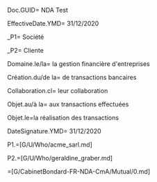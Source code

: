 Doc.GUID= NDA Test

EffectiveDate.YMD= 31/12/2020

_P1= Société

_P2= Cliente

Domaine.le/la= la gestion financière d'entreprises

Création.du/de la= de transactions bancaires

Collaboration.cl= leur collaboration

Objet.au/à la= aux transactions effectuées

Objet.le=la réalisation des transactions

DateSignature.YMD= 31/12/2020

P1.=[G/U/Who/acme_sarl.md]

P2.=[G/U/Who/geraldine_graber.md]


=[G/CabinetBondard-FR-NDA-CmA/Mutual/0.md]


